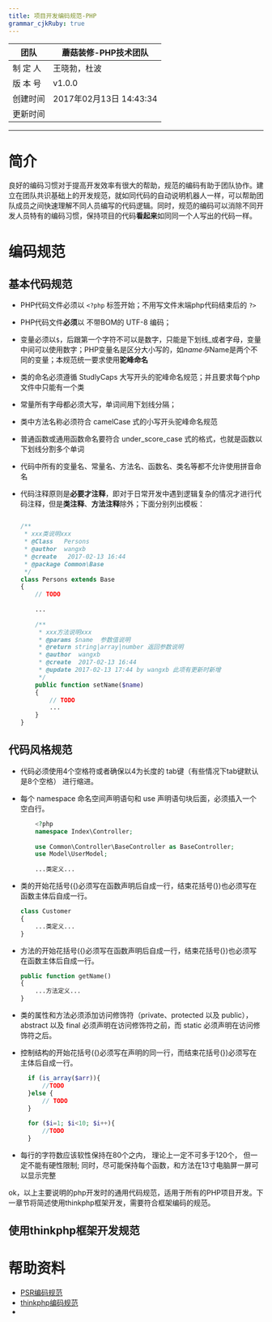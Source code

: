 ```yaml
---
title: 项目开发编码规范-PHP
grammar_cjkRuby: true
---
```


|   团队  |   蘑菇装修-PHP技术团队  |  
| --- | --- | 
|   制 定 人  |   王晓勃，杜波  |     
|   版 本 号 |   v1.0.0  |     
|   创建时间  |   2017年02月13日 14:43:34  |    
|   更新时间  |    |

____

# 简介
良好的编码习惯对于提高开发效率有很大的帮助，规范的编码有助于团队协作。建立在团队共识基础上的开发规范，就如同代码的自动说明机器人一样，可以帮助团队成员之间快速理解不同人员编写的代码逻辑。同时，规范的编码可以消除不同开发人员特有的编码习惯，保持项目的代码**看起来**如同同一个人写出的代码一样。

# 编码规范

## 基本代码规范
* PHP代码文件必须以 `<?php`  标签开始；不用写文件末端php代码结束后的 `?>`

* PHP代码文件**必须**以 不带BOM的 UTF-8 编码；

* 变量必须以`$`，后跟第一个字符不可以是数字，只能是下划线_或者字母，变量中间可以使用数字；PHP变量名是区分大小写的，如$name与$Name是两个不同的变量；本规范统一要求使用**驼峰命名**  

* 类的命名必须遵循 StudlyCaps 大写开头的驼峰命名规范；并且要求每个php文件中只能有一个类

* 常量所有字母都必须大写，单词间用下划线分隔；

* 类中方法名称必须符合 camelCase 式的小写开头驼峰命名规范

* 普通函数或通用函数命名要符合 under_score_case 式的格式，也就是函数以下划线分割多个单词

* 代码中所有的变量名、常量名、方法名、函数名、类名等都不允许使用拼音命名

*  代码注释原则是**必要才注释**，即对于日常开发中遇到逻辑复杂的情况才进行代码注释，但是**类注释**、**方法注释**除外；下面分别列出模板：
	```php
	
	/**
	 * xxx类说明xxx
	 * @Class   Persons
	 * @author  wangxb
	 * @create   2017-02-13 16:44
	 * @package Common\Base
	 */
	class Persons extends Base
	{
		// TODO
		
		...
		
		/**
		 * xxx方法说明xxx
		 * @params $name  参数值说明
		 * @return string|array|number 返回参数说明
		 * @author  wangxb
		 * @create  2017-02-13 16:44
		 * @update 2017-02-13 17:44 by wangxb 此项有更新时新增
		 */
		public function setName($name)
		{
			// TODO
			...
		}
	}
	```


## 代码风格规范

* 代码必须使用4个空格符或者确保以4为长度的 tab键（有些情况下tab键默认是8个空格） 进行缩进。

* 每个 namespace 命名空间声明语句和 use 声明语句块后面，必须插入一个空白行。
	```php
		<?php
		namespace Index\Controller;
		
		use Common\Controller\BaseController as BaseController;
		use Model\UserModel;
		
		...类定义...
	```

* 类的开始花括号({)必须写在函数声明后自成一行，结束花括号(})也必须写在函数主体后自成一行。
	```php
	class Customer
	{
		...类定义...
	}
	```

* 方法的开始花括号({)必须写在函数声明后自成一行，结束花括号(})也必须写在函数主体后自成一行。
	```php
	public function getName()
	{
		...方法定义...
	}
	```

* 类的属性和方法必须添加访问修饰符（private、protected 以及 public）， abstract 以及 final 必须声明在访问修饰符之前，而 static 必须声明在访问修饰符之后。

* 控制结构的开始花括号({)必须写在声明的同一行，而结束花括号(})必须写在主体后自成一行。
  ```php
	if (is_array($arr)){
		//TODO
	}else {
		// TODO
	}
	
	for ($i=1; $i<10; $i++){
		//TODO
	}
	```
 
* 每行的字符数应该软性保持在80个之内， 理论上一定不可多于120个， 但一定不能有硬性限制; 同时，尽可能保持每个函数，和方法在13寸电脑屏一屏可以显示完整

ok，以上主要说明的php开发时的通用代码规范，适用于所有的PHP项目开发。下一章节将简述使用thinkphp框架开发，需要符合框架编码的规范。

## 使用thinkphp框架开发规范


# 帮助资料

* [PSR编码规范](https://github.com/wxb/phpLab/tree/master/PSR)
* [thinkphp编码规范](http://document.thinkphp.cn/manual_3_2.html#develop_standard)
* 



